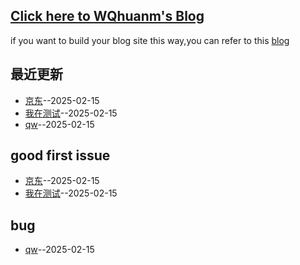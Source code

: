 ## [Click here to WQhuanm's Blog](https://wqhuanm.github.io/Issue_Blog/)
if you want to build your blog site this way,you can refer to this [blog](https://wqhuanm.github.io/Issue_Blog/2024/12/22/2_%22%E8%AE%A9%E5%86%99blog%E7%9A%84%E4%BA%BA%E4%B8%93%E6%B3%A8%E4%BA%8Eblog%EF%BC%8C%E5%AE%9E%E7%8E%B0%E5%85%A8%E8%87%AA%E5%8A%A8issue_blog%EF%BC%8Cuse%EF%BC%9AIssue.+.Hexo.+.Github.Action%22/)

## 最近更新
- [京东](https://github.com/meektion/Issue_Blog/issues/7)--2025-02-15
- [我在测试](https://github.com/meektion/Issue_Blog/issues/6)--2025-02-15
- [qw](https://github.com/meektion/Issue_Blog/issues/5)--2025-02-15
## good first issue
- [京东](https://github.com/meektion/Issue_Blog/issues/7)--2025-02-15
- [我在测试](https://github.com/meektion/Issue_Blog/issues/6)--2025-02-15
## bug
- [qw](https://github.com/meektion/Issue_Blog/issues/5)--2025-02-15
